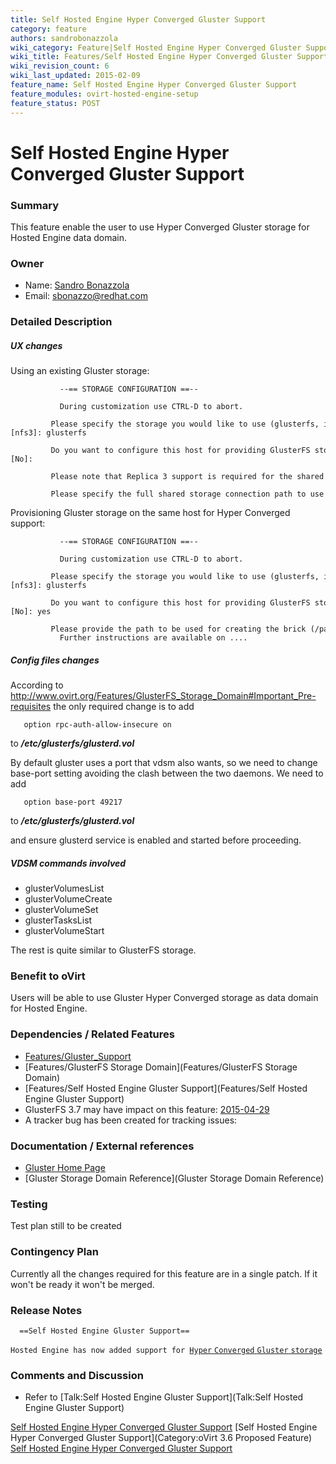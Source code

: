 ```yaml
---
title: Self Hosted Engine Hyper Converged Gluster Support
category: feature
authors: sandrobonazzola
wiki_category: Feature|Self Hosted Engine Hyper Converged Gluster Support
wiki_title: Features/Self Hosted Engine Hyper Converged Gluster Support
wiki_revision_count: 6
wiki_last_updated: 2015-02-09
feature_name: Self Hosted Engine Hyper Converged Gluster Support
feature_modules: ovirt-hosted-engine-setup
feature_status: POST
---
```


# Self Hosted Engine Hyper Converged Gluster Support

### Summary

This feature enable the user to use Hyper Converged Gluster storage for Hosted Engine data domain.

### Owner

*   Name: [ Sandro Bonazzola](User:SandroBonazzola)
*   Email: <sbonazzo@redhat.com>

### Detailed Description

##### UX changes

Using an existing Gluster storage:

               --== STORAGE CONFIGURATION ==--
              
               During customization use CTRL-D to abort.
               Please specify the storage you would like to use (glusterfs, iscsi, nfs3, nfs4)[nfs3]: glusterfs 
               Do you want to configure this host for providing GlusterFS storage? (Yes, No)[No]:
               Please note that Replica 3 support is required for the shared storage. 
               Please specify the full shared storage connection path to use (example: host:/path): 192.168.1.107:/hosted_engine_glusterfs

Provisioning Gluster storage on the same host for Hyper Converged support:

               --== STORAGE CONFIGURATION ==--
              
               During customization use CTRL-D to abort.
               Please specify the storage you would like to use (glusterfs, iscsi, nfs3, nfs4)[nfs3]: glusterfs
               Do you want to configure this host for providing GlusterFS storage? (Yes, No)[No]: yes
               Please provide the path to be used for creating the brick (/path): /he
               Further instructions are available on ....

##### Config files changes

According to <http://www.ovirt.org/Features/GlusterFS_Storage_Domain#Important_Pre-requisites> the only required change is to add

       option rpc-auth-allow-insecure on

to ***/etc/glusterfs/glusterd.vol***

By default gluster uses a port that vdsm also wants, so we need to change base-port setting avoiding the clash between the two daemons. We need to add

       option base-port 49217

to ***/etc/glusterfs/glusterd.vol***

and ensure glusterd service is enabled and started before proceeding.

##### VDSM commands involved

*   glusterVolumesList
*   glusterVolumeCreate
*   glusterVolumeSet
*   glusterTasksList
*   glusterVolumeStart

The rest is quite similar to GlusterFS storage.

### Benefit to oVirt

Users will be able to use Gluster Hyper Converged storage as data domain for Hosted Engine.

### Dependencies / Related Features

*   [Features/Gluster_Support](Features/Gluster_Support)
*   [Features/GlusterFS Storage Domain](Features/GlusterFS Storage Domain)
*   [Features/Self Hosted Engine Gluster Support](Features/Self Hosted Engine Gluster Support)
*   GlusterFS 3.7 may have impact on this feature: [2015-04-29](http://www.gluster.org/community/documentation/index.php/Planning37)
*   A tracker bug has been created for tracking issues:

### Documentation / External references

*   [Gluster Home Page](http://www.gluster.org/)
*   [Gluster Storage Domain Reference](Gluster Storage Domain Reference)

### Testing

Test plan still to be created

### Contingency Plan

Currently all the changes required for this feature are in a single patch. If it won't be ready it won't be merged.

### Release Notes

      ==Self Hosted Engine Gluster Support==
`Hosted Engine has now added support for `[`Hyper` `Converged` `Gluster` `storage`](Features/Self_Hosted_Engine_Hyper_Converged_Gluster_Support)

### Comments and Discussion

*   Refer to [Talk:Self Hosted Engine Gluster Support](Talk:Self Hosted Engine Gluster Support)

[Self Hosted Engine Hyper Converged Gluster Support](Category:Feature) [Self Hosted Engine Hyper Converged Gluster Support](Category:oVirt 3.6 Proposed Feature) [Self Hosted Engine Hyper Converged Gluster Support](Category:Integration)

